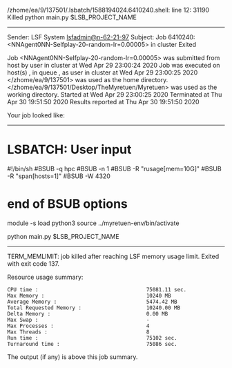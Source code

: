 /zhome/ea/9/137501/.lsbatch/1588194024.6410240.shell: line 12: 31190 Killed                  python main.py $LSB_PROJECT_NAME

------------------------------------------------------------
Sender: LSF System <lsfadmin@n-62-21-97>
Subject: Job 6410240: <NNAgent0NN-Selfplay-20-random-lr=0.00005> in cluster <dcc> Exited

Job <NNAgent0NN-Selfplay-20-random-lr=0.00005> was submitted from host <n-62-30-6> by user <s183914> in cluster <dcc> at Wed Apr 29 23:00:24 2020
Job was executed on host(s) <n-62-21-97>, in queue <hpc>, as user <s183914> in cluster <dcc> at Wed Apr 29 23:00:25 2020
</zhome/ea/9/137501> was used as the home directory.
</zhome/ea/9/137501/Desktop/TheMyretuen/Myretuen> was used as the working directory.
Started at Wed Apr 29 23:00:25 2020
Terminated at Thu Apr 30 19:51:50 2020
Results reported at Thu Apr 30 19:51:50 2020

Your job looked like:

------------------------------------------------------------
# LSBATCH: User input
#!/bin/sh
#BSUB -q hpc
#BSUB -n 1
#BSUB -R "rusage[mem=10G]"
#BSUB -R "span[hosts=1]"
#BSUB -W 4320
# end of BSUB options

module -s load python3
source ../myretuen-env/bin/activate

python main.py $LSB_PROJECT_NAME


------------------------------------------------------------

TERM_MEMLIMIT: job killed after reaching LSF memory usage limit.
Exited with exit code 137.

Resource usage summary:

    CPU time :                                   75081.11 sec.
    Max Memory :                                 10240 MB
    Average Memory :                             5474.42 MB
    Total Requested Memory :                     10240.00 MB
    Delta Memory :                               0.00 MB
    Max Swap :                                   -
    Max Processes :                              4
    Max Threads :                                8
    Run time :                                   75102 sec.
    Turnaround time :                            75086 sec.

The output (if any) is above this job summary.

